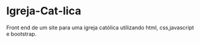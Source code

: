 # Igreja-Cat-lica
Front end de um site para uma igreja católica utilizando html, css,javascript e bootstrap.
